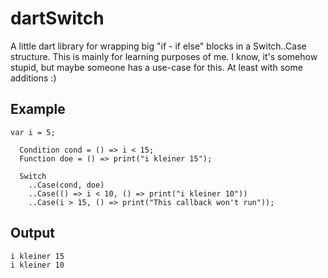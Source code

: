 # dartSwitch
A little dart library for wrapping big "if - if else" blocks in a Switch..Case structure.
This is mainly for learning purposes of me.
I know, it's somehow stupid, but maybe someone has a use-case for this.
 At least with some additions :)

## Example
```
var i = 5;

  Condition cond = () => i < 15;
  Function doe = () => print("i kleiner 15");

  Switch
    ..Case(cond, doe)
    ..Case(() => i < 10, () => print("i kleiner 10"))
    ..Case(i > 15, () => print("This callback won't run"));
```

## Output

```
i kleiner 15
i kleiner 10
```
